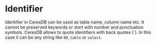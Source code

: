 # Identifier

Identifier in CeresDB can be used as table name, column name etc. It cannot be preserved keywords or start with number and punctuation symbols. CeresDB allows to quote identifiers with back quotes (\`). In this case it can be any string like `00_table` or `select`.